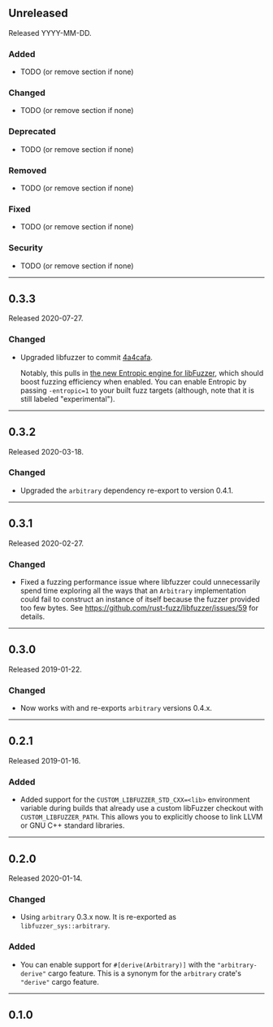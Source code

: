 ## Unreleased

Released YYYY-MM-DD.

### Added

* TODO (or remove section if none)

### Changed

* TODO (or remove section if none)

### Deprecated

* TODO (or remove section if none)

### Removed

* TODO (or remove section if none)

### Fixed

* TODO (or remove section if none)

### Security

* TODO (or remove section if none)

--------------------------------------------------------------------------------

## 0.3.3

Released 2020-07-27.

### Changed

* Upgraded libfuzzer to commit
  [4a4cafa](https://github.com/llvm/llvm-project/commit/4a4cafabc9067fced5890a245b03ef5897ad988b).

  Notably, this pulls in [the new Entropic engine for
  libFuzzer](https://mboehme.github.io/paper/FSE20.Entropy.pdf), which should
  boost fuzzing efficiency when enabled. You can enable Entropic by passing
  `-entropic=1` to your built fuzz targets (although, note that it is still
  labeled "experimental").

--------------------------------------------------------------------------------

## 0.3.2

Released 2020-03-18.

### Changed

* Upgraded the `arbitrary` dependency re-export to version 0.4.1.

--------------------------------------------------------------------------------

## 0.3.1

Released 2020-02-27.

### Changed

* Fixed a fuzzing performance issue where libfuzzer could unnecessarily spend
  time exploring all the ways that an `Arbitrary` implementation could fail to
  construct an instance of itself because the fuzzer provided too few bytes. See
  https://github.com/rust-fuzz/libfuzzer/issues/59 for details.

--------------------------------------------------------------------------------

## 0.3.0

Released 2019-01-22.

### Changed

* Now works with and re-exports `arbitrary` versions 0.4.x.

--------------------------------------------------------------------------------

## 0.2.1

Released 2019-01-16.

### Added

* Added support for the `CUSTOM_LIBFUZZER_STD_CXX=<lib>` environment variable
  during builds that already use a custom libFuzzer checkout with
  `CUSTOM_LIBFUZZER_PATH`. This allows you to explicitly choose to link LLVM or
  GNU C++ standard libraries.

--------------------------------------------------------------------------------

## 0.2.0

Released 2020-01-14.

### Changed

* Using `arbitrary` 0.3.x now. It is re-exported as `libfuzzer_sys::arbitrary`.

### Added

* You can enable support for `#[derive(Arbitrary)]` with the
  `"arbitrary-derive"` cargo feature. This is a synonym for the `arbitrary`
  crate's `"derive"` cargo feature.

--------------------------------------------------------------------------------

## 0.1.0
